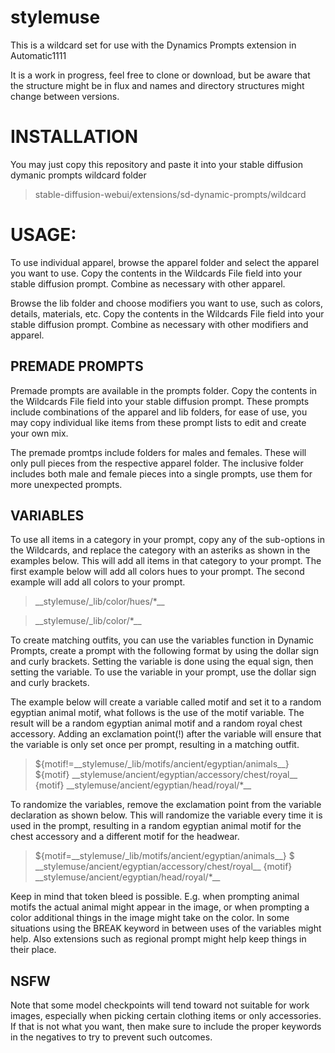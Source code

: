 # stylemuse
This is a wildcard set for use with the Dynamics Prompts extension in Automatic1111

It is a work in progress, feel free to clone or download, but be aware that the structure might be in flux and names and directory structures might change between versions.

# INSTALLATION

You may just copy this repository and paste it into your stable diffusion dymanic prompts wildcard folder 

> stable-diffusion-webui/extensions/sd-dynamic-prompts/wildcard

# USAGE:

To use individual apparel, browse the apparel folder and select the apparel you want to use. Copy the contents in the Wildcards File field into your stable diffusion prompt.  Combine as necessary with other apparel.

Browse the lib folder and choose modifiers you want to use, such as colors, details, materials, etc.  Copy the contents in the Wildcards File field into your stable diffusion prompt.  Combine as necessary with other modifiers and apparel.

## PREMADE PROMPTS
Premade prompts are available in the prompts folder.  Copy the contents in the Wildcards File field into your stable diffusion prompt.  These prompts include combinations of the apparel and lib folders, for ease of use, you may copy individual like items from these prompt lists to edit and create your own mix.

The premade promtps include folders for males and females.  These will only pull pieces from the respective apparel folder.  The inclusive folder includes both male and female pieces into a single prompts, use them for more unexpected prompts.

## VARIABLES 
To use all items in a category in your prompt, copy any of the sub-options in the Wildcards, and replace the category with an asteriks as shown in the examples below.  This will add all items in that category to your prompt.  The first example below will add all colors hues to your prompt.  The second example will add all colors to your prompt.

> \_\_stylemuse/_lib/color/hues/*\_\_  

> \_\_stylemuse/_lib/color/*\_\_  

To create matching outfits, you can use the variables function in Dynamic Prompts, create a prompt with the following format by using the dollar sign and curly brackets.  Setting the variable is done using the equal sign, then setting the variable.  To use the variable in your prompt, use the dollar sign and curly brackets.  

The example below will create a variable called motif and set it to a random egyptian animal motif, what follows is the use of the motif variable.  The result will be a random egyptian animal motif and a random royal chest accessory.  Adding an exclamation point(!) after the variable will ensure that the variable is only set once per prompt, resulting in a matching outfit.

> ${motif!=\_\_stylemuse/_lib/motifs/ancient/egyptian/animals\_\_} ${motif} \_\_stylemuse/ancient/egyptian/accessory/chest/royal\_\_ {motif} \_\_stylemuse/ancient/egyptian/head/royal/*\_\_  

To randomize the variables, remove the exclamation point from the variable declaration as shown below.  This will randomize the variable every time it is used in the prompt, resulting in a random egyptian animal motif for the chest accessory and a different motif for the headwear. 

> ${motif=\_\_stylemuse/_lib/motifs/ancient/egyptian/animals\_\_} $ \_\_stylemuse/ancient/egyptian/accessory/chest/royal\_\_ {motif} \_\_stylemuse/ancient/egyptian/head/royal/*\_\_  

Keep in mind that token bleed is possible.  E.g. when prompting animal motifs the actual animal might appear in the image, or when prompting a color additional things in the image might take on the color.  In some situations using the BREAK keyword in between uses of the variables might help.  Also extensions such as regional prompt might help keep things in their place.

## NSFW
Note that some model checkpoints will tend toward not suitable for work images, especially when picking certain clothing items or only accessories.  If that is not what you want, then make sure to include the proper keywords in the negatives to try to prevent such outcomes.